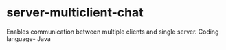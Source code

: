 # server-multiclient-chat
Enables communication between multiple clients and single server. Coding language- Java
